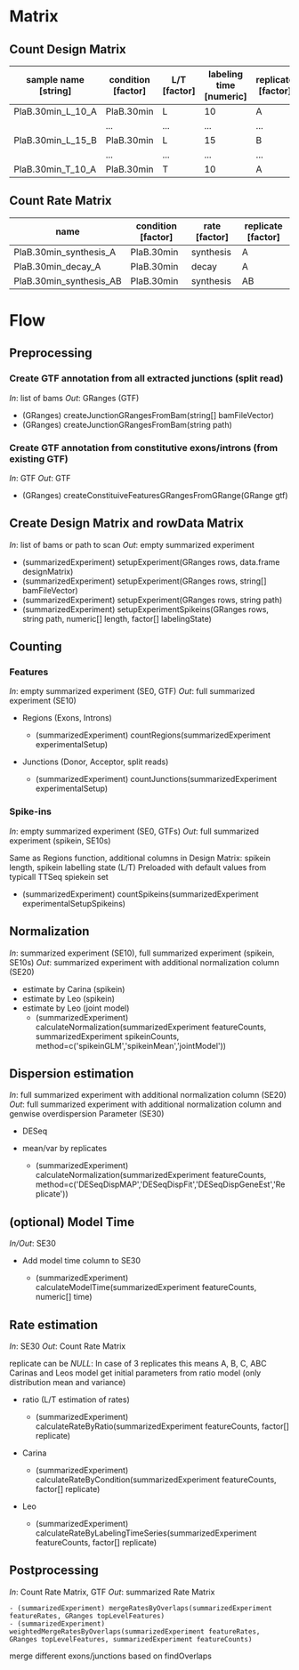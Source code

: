 # Matrix
## Count Design Matrix
| sample name [string] | condition [factor] | L/T [factor] | labeling time [numeric] | replicate [factor] | filename [string]     |
|----------------------|--------------------|--------------|-------------------------|--------------------|-----------------------|
| PlaB.30min_L_10_A    | PlaB.30min         | L            | 10                      | A                  | PlaB.30min_L_10_A.bam |
|                      | ...                | ...          | ...                     | ...                | ...                   |
| PlaB.30min_L_15_B    | PlaB.30min         | L            | 15                      | B                  | PlaB.30min_L_15_B.bam |
|                      | ...                | ...          | ...                     | ...                | ...                   |
| PlaB.30min_T_10_A    | PlaB.30min         | T            | 10                      | A                  | PlaB.30min_T_10_A.bam |
## Count Rate Matrix
| name                    | condition [factor] | rate [factor] | replicate [factor] |
|-------------------------|--------------------|---------------|--------------------|
| PlaB.30min_synthesis_A  | PlaB.30min         | synthesis     | A                  |
| PlaB.30min_decay_A      | PlaB.30min         | decay         | A                  |
| PlaB.30min_synthesis_AB | PlaB.30min         | synthesis     | AB                 |

# Flow
## Preprocessing
### Create GTF annotation from all extracted junctions (split read)
*In*: list of bams
*Out*: GRanges (GTF)

- (GRanges) createJunctionGRangesFromBam(string[] bamFileVector)
- (GRanges) createJunctionGRangesFromBam(string path)

### Create GTF annotation from constitutive exons/introns (from existing GTF)
*In*: GTF
*Out*: GTF
- (GRanges) createConstituiveFeaturesGRangesFromGRange(GRange gtf)

## Create Design Matrix and rowData Matrix
*In*: list of bams or path to scan
*Out*: empty summarized experiment

- (summarizedExperiment) setupExperiment(GRanges rows, data.frame designMatrix)
- (summarizedExperiment) setupExperiment(GRanges rows, string[] bamFileVector)
- (summarizedExperiment) setupExperiment(GRanges rows, string path)
- (summarizedExperiment) setupExperimentSpikeins(GRanges rows, string path, numeric[] length, factor[] labelingState)

## Counting
### Features
*In*: empty summarized experiment (SE0, GTF)
*Out*: full summarized experiment (SE10)

- Regions (Exons, Introns)
	- (summarizedExperiment) countRegions(summarizedExperiment experimentalSetup)

- Junctions (Donor, Acceptor, split reads)
	- (summarizedExperiment) countJunctions(summarizedExperiment experimentalSetup)


### Spike-ins
*In*: empty summarized experiment (SE0, GTFs)
*Out*: full summarized experiment (spikein, SE10s)

Same as Regions function, additional columns in Design Matrix: spikein length, spikein labelling state (L/T)
Preloaded with default values from typicall TTSeq spiekein set

- (summarizedExperiment) countSpikeins(summarizedExperiment experimentalSetupSpikeins)

## Normalization
*In*: summarized experiment (SE10), full summarized experiment (spikein, SE10s)
*Out*: summarized experiment with additional normalization column (SE20)
- estimate by Carina (spikein)
- estimate by Leo (spikein)
- estimate by Leo (joint model)
	- (summarizedExperiment) calculateNormalization(summarizedExperiment featureCounts, summarizedExperiment spikeinCounts, method=c('spikeinGLM','spikeinMean','jointModel'))

## Dispersion estimation
*In*: full summarized experiment with additional normalization column (SE20)
*Out*: full summarized experiment with additional normalization column and genwise overdispersion Parameter (SE30)
- DESeq
- mean/var by replicates

	- (summarizedExperiment) calculateNormalization(summarizedExperiment featureCounts, method=c('DESeqDispMAP','DESeqDispFit','DESeqDispGeneEst','Replicate'))

## (optional) Model Time
*In/Out*:  SE30
- Add model time column to SE30

	- (summarizedExperiment) calculateModelTime(summarizedExperiment featureCounts, numeric[] time)

## Rate estimation
*In*: SE30
*Out*: Count Rate Matrix

replicate can be *NULL*: In case of 3 replicates this means A, B, C, ABC
Carinas and Leos model get initial parameters from ratio model (only distribution mean and variance)


- ratio (L/T estimation of rates)
	- (summarizedExperiment) calculateRateByRatio(summarizedExperiment featureCounts, factor[] replicate)
	
- Carina
	- (summarizedExperiment) calculateRateByCondition(summarizedExperiment featureCounts, factor[] replicate)
	
- Leo
	- (summarizedExperiment) calculateRateByLabelingTimeSeries(summarizedExperiment featureCounts, factor[] replicate)

## Postprocessing
*In*: Count Rate Matrix, GTF
*Out*: summarized Rate Matrix

	- (summarizedExperiment) mergeRatesByOverlaps(summarizedExperiment featureRates, GRanges topLevelFeatures)
	- (summarizedExperiment) weightedMergeRatesByOverlaps(summarizedExperiment featureRates, GRanges topLevelFeatures, summarizedExperiment featureCounts)

merge different exons/junctions based on findOverlaps





